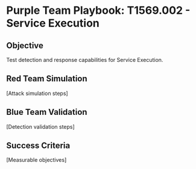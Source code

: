 # Purple Team Playbook: T1569.002 - Service Execution

## Objective
Test detection and response capabilities for Service Execution.

## Red Team Simulation
[Attack simulation steps]

## Blue Team Validation
[Detection validation steps]

## Success Criteria
[Measurable objectives]
